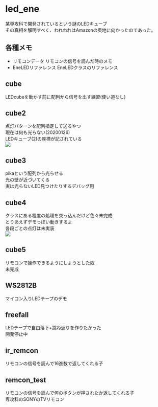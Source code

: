 # led_ene
某専攻科で開発されているという謎のLEDキューブ  
その真相を解明すべく、われわれはAmazonの奥地に向かったのであった。  

## 各種メモ
- リモコンデータ
リモコンの信号を読んだ時のメモ
- EneLEDリファレンス
EneLEDクラスのリファレンス  

## cube
LEDcubeを動かす前に配列から信号を出す練習(使い道なし)  

## cube2
点灯パターンを配列指定して送るやつ  
現在は何も光らない(20200126)  
LEDキューブ(2)の座標が記されている  
[![](http://img.youtube.com/vi/rc0n9DIIMOk/0.jpg)](http://www.youtube.com/watch?v=rc0n9DIIMOk "")  

## cube3
pikaという配列から光らせる  
光の壁が近づいてくる  
実は光らないLED見つけたりするデバッグ用  

## cube4
クラスにある程度の処理を突っ込んだけど色々未完成  
とりあえずデモっぽい動きするよ  
各段ごとの点灯は未実装  
[![](http://img.youtube.com/vi/iQ5e2esYOFQ/0.jpg)](http://www.youtube.com/watch?v=iQ5e2esYOFQ "")  

## cube5
リモコンで操作できるようにしようとした奴  
未完成  

## WS2812B
マイコン入りLEDテープのデモ

## freefall
LEDテープで自由落下+跳ね返りを作りたかった  
開発停止中  

## ir_remcon
リモコンの信号を読んで16進数で返してくれる子  

## remcon_test
リモコンの信号を読んで何のボタンが押されたか返してくれる子  
専攻科のSONYのTVリモコン  